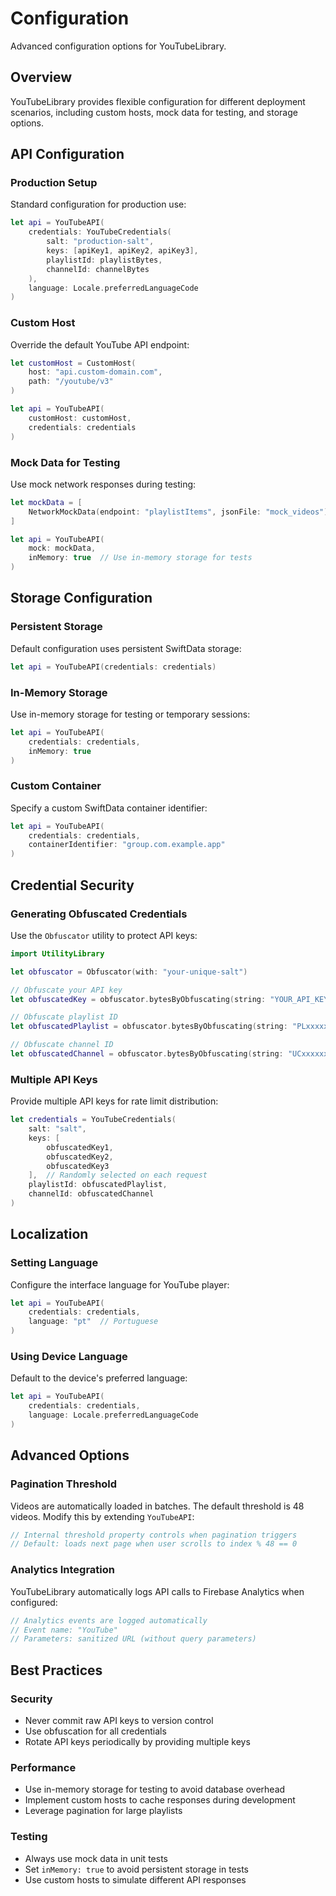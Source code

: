 # Configuration

Advanced configuration options for YouTubeLibrary.

## Overview

YouTubeLibrary provides flexible configuration for different deployment scenarios, including custom hosts, mock data for testing, and storage options.

## API Configuration

### Production Setup

Standard configuration for production use:

```swift
let api = YouTubeAPI(
    credentials: YouTubeCredentials(
        salt: "production-salt",
        keys: [apiKey1, apiKey2, apiKey3],
        playlistId: playlistBytes,
        channelId: channelBytes
    ),
    language: Locale.preferredLanguageCode
)
```

### Custom Host

Override the default YouTube API endpoint:

```swift
let customHost = CustomHost(
    host: "api.custom-domain.com",
    path: "/youtube/v3"
)

let api = YouTubeAPI(
    customHost: customHost,
    credentials: credentials
)
```

### Mock Data for Testing

Use mock network responses during testing:

```swift
let mockData = [
    NetworkMockData(endpoint: "playlistItems", jsonFile: "mock_videos")
]

let api = YouTubeAPI(
    mock: mockData,
    inMemory: true  // Use in-memory storage for tests
)
```

## Storage Configuration

### Persistent Storage

Default configuration uses persistent SwiftData storage:

```swift
let api = YouTubeAPI(credentials: credentials)
```

### In-Memory Storage

Use in-memory storage for testing or temporary sessions:

```swift
let api = YouTubeAPI(
    credentials: credentials,
    inMemory: true
)
```

### Custom Container

Specify a custom SwiftData container identifier:

```swift
let api = YouTubeAPI(
    credentials: credentials,
    containerIdentifier: "group.com.example.app"
)
```

## Credential Security

### Generating Obfuscated Credentials

Use the `Obfuscator` utility to protect API keys:

```swift
import UtilityLibrary

let obfuscator = Obfuscator(with: "your-unique-salt")

// Obfuscate your API key
let obfuscatedKey = obfuscator.bytesByObfuscating(string: "YOUR_API_KEY")

// Obfuscate playlist ID
let obfuscatedPlaylist = obfuscator.bytesByObfuscating(string: "PLxxxxxxxxxx")

// Obfuscate channel ID
let obfuscatedChannel = obfuscator.bytesByObfuscating(string: "UCxxxxxxxxxx")
```

### Multiple API Keys

Provide multiple API keys for rate limit distribution:

```swift
let credentials = YouTubeCredentials(
    salt: "salt",
    keys: [
        obfuscatedKey1,
        obfuscatedKey2,
        obfuscatedKey3
    ],  // Randomly selected on each request
    playlistId: obfuscatedPlaylist,
    channelId: obfuscatedChannel
)
```

## Localization

### Setting Language

Configure the interface language for YouTube player:

```swift
let api = YouTubeAPI(
    credentials: credentials,
    language: "pt"  // Portuguese
)
```

### Using Device Language

Default to the device's preferred language:

```swift
let api = YouTubeAPI(
    credentials: credentials,
    language: Locale.preferredLanguageCode
)
```

## Advanced Options

### Pagination Threshold

Videos are automatically loaded in batches. The default threshold is 48 videos. Modify this by extending `YouTubeAPI`:

```swift
// Internal threshold property controls when pagination triggers
// Default: loads next page when user scrolls to index % 48 == 0
```

### Analytics Integration

YouTubeLibrary automatically logs API calls to Firebase Analytics when configured:

```swift
// Analytics events are logged automatically
// Event name: "YouTube"
// Parameters: sanitized URL (without query parameters)
```

## Best Practices

### Security
- Never commit raw API keys to version control
- Use obfuscation for all credentials
- Rotate API keys periodically by providing multiple keys

### Performance
- Use in-memory storage for testing to avoid database overhead
- Implement custom hosts to cache responses during development
- Leverage pagination for large playlists

### Testing
- Always use mock data in unit tests
- Set `inMemory: true` to avoid persistent storage in tests
- Use custom hosts to simulate different API responses
